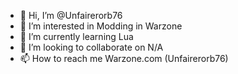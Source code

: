 - 👋 Hi, I’m @Unfairerorb76
- 👀 I’m interested in Modding in Warzone
- 🌱 I’m currently learning Lua
- 💞️ I’m looking to collaborate on N/A
- 📫 How to reach me Warzone.com (Unfairerorb76)

<!---
Unfairerorb76/Unfairerorb76 is a ✨ special ✨ repository because its `README.md` (this file) appears on your GitHub profile.
You can click the Preview link to take a look at your changes.
--->
